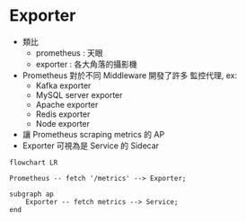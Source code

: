 # Exporter

- 類比
    - prometheus : 天眼
    - exporter : 各大角落的攝影機
- Prometheus 對於不同 Middleware 開發了許多 監控代理, ex:
    - Kafka exporter
    - MySQL server exporter
    - Apache exporter
    - Redis exporter
    - Node exporter
- 讓 Prometheus scraping metrics 的 AP
- Exporter 可視為是 Service 的 Sidecar

```mermaid
flowchart LR

Prometheus -- fetch '/metrics' --> Exporter;

subgraph ap
    Exporter -- fetch metrics --> Service;
end
```
